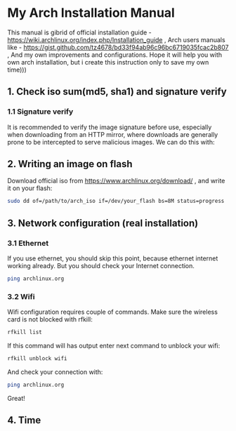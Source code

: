 # My Arch Installation Manual #
This manual is gibrid of official installation guide - https://wiki.archlinux.org/index.php/Installation_guide  ,
Arch users manuals like - https://gist.github.com/tz4678/bd33f94ab96c96bc6719035fcac2b807  ,
And my own improvements and configurations.
Hope it will help you with own arch installation, but i create this instruction only to save my own time)))

## 1. Check iso sum(md5, sha1) and signature verify ##
### 1.1 Signature verify ###
It is recommended to verify the image signature before use, especially when downloading from an HTTP mirror, where downloads are generally prone to be intercepted to serve malicious images. We can do this with:

## 2. Writing an image on flash ##

Download official iso from https://www.archlinux.org/download/  , and write it on your flash:
```bash
sudo dd of=/path/to/arch_iso if=/dev/your_flash bs=8M status=progress
```

## **3. Network configuration (real installation)** ##
### 3.1 Ethernet ###
If you use ethernet, you should skip this point, because ethernet internet working already. But you should check your Internet connection.
```bash
ping archlinux.org
```
### 3.2 Wifi ###
Wifi configuration requires couple of commands.
Make sure the wireless card is not blocked with rfkill: 
```bash
rfkill list
```
If this command will has output enter next command to unblock your wifi:
```bash
rfkill unblock wifi
```
And check your connection with:
```bash
ping archlinux.org
```
Great!
## 4. Time ##
